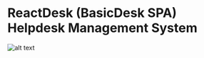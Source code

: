 # ReactDesk (BasicDesk SPA) Helpdesk Management System
![alt text](https://openparliament.net/wp-content/uploads/2018/07/under-construction-2408061_1920.png)
